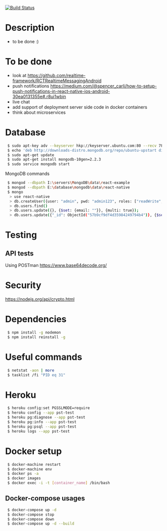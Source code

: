 [![Build Status](https://travis-ci.org/dmitrysl/react-native-playground.svg?branch=master)](https://travis-ci.org/dmitrysl/react-native-playground)

# Description
 - to be done :)


# To be done
 - look at https://github.com/realtime-framework/RCTRealtimeMessagingAndroid
 - push notifications https://medium.com/@spencer_carli/how-to-setup-push-notifications-in-react-native-ios-android-30ea0131355e#.r8ui1wbin
 - live chat
 - add support of deployment server side code in docker containers
 - think about microservices


# Database
```bash
 $ sudo apt-key adv --keyserver hkp://keyserver.ubuntu.com:80 --recv 7F0CEB10
 $ echo 'deb http://downloads-distro.mongodb.org/repo/ubuntu-upstart dist 10gen' | sudo tee /etc/apt/sources.list.d/mongodb.list
 $ sudo apt-get update
 $ sudo apt-get install mongodb-10gen=2.2.3
 $ sudo service mongodb start
```
MongoDB commands
```bash
 $ mongod --dbpath I:\servers\MongoDB\data\react-example
 $ mongod --dbpath E:\database\mongodb\data\react-native
 $ mongo
  > use react-native
  > db.createUser({user: "admin", pwd: "admin123", roles: ["readWrite", "dbAdmin"]})
  > db.users.find()
  > db.users.update({}, {$set: {email: ""}}, {multi: true});
  > db.users.update({"_id": ObjectId("57b9cf9df4d35984249794b4")}, {$set: {email: "nick@test.com"}}, {multi: true});
```

# Testing

## API tests

Using POSTman
https://www.base64decode.org/


# Security

https://nodejs.org/api/crypto.html


# Dependencies
```bash
 $ npm install -g nodemon
 $ npm install reinstall -g
```


# Useful commands
```bash
 $ netstat -aon | more
 $ tasklist /fi "PID eq 31"
```


# Heroku
```bash
 $ heroku config:set PGSSLMODE=require
 $ heroku config --app pst-test
 $ heroku pg:diagnose --app pst-test
 $ heroku pg:info --app pst-test
 $ heroku pg:psql --app pst-test
 $ heroku logs --app pst-test
``` 


# Docker setup
```bash
 $ docker-machine restart
 $ docker-machine env
 $ docker ps -a
 $ docker images
 $ docker exec -i -t [container_name] /bin/bash
``` 

## Docker-compose usages
```bash
 $ docker-compose up -d
 $ docker-compose stop
 $ docker-compose down
 $ docker-compose up -d --build
``` 
